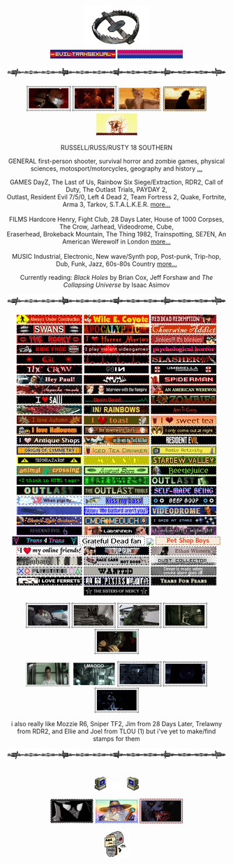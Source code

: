 <p align="center" > <a href="https://nightvisiongoggles.neocities.org/" title="MY NEOCITIES" target="_blank"/> <img src="line2.png" height="97.5px" width="152px"> </a> <br> <img src="eviltrans.gif"> <img src="bi.gif">
<p align="center"> <img src="barbwire.png"> <br> 
<p align="center"> <a href="https://outlast.fandom.com/wiki/Night_Hunter" title="NIGHT HUNTER from Outlast Trials"><img src="nh-exec.gif"></a> <a href="https://hero.fandom.com/wiki/Jimmy_(Hardcore_Henry)" title="JIMMY from Hardcore Henry"><img src="jimmy.gif"></a> <a href="https://fantasticmrfox.fandom.com/wiki/Ash" title="ASH from Fantastic Mr. Fox"><img src="fantasticmrfox.gif"></a> <a href="" title="BUBBA from TCM i don't kin him i just thought this stamp was nice"><img src="bubba.gif"></a> <a href="https://nightinthewoods.fandom.com/wiki/Gregg_Lee" title="GREGG from Night in The Woods"><img src="maeandgregg.gif"></a> </p> 
<!-- interests -->
<p align="center"> RUSSELL/RUSS/RUSTY 18 SOUTHERN</p>
<p align="center"> GENERAL first-person shooter, survival horror and zombie games, physical sciences, motosport/motorcycles, geography and history <a href="https://spacehey.com/praisethelard" title="SPACEHEY">...</a> <br>
<p align="center"> GAMES DayZ, The Last of Us, Rainbow Six Siege/Extraction, RDR2, Call of Duty, The Outlast Trials, PAYDAY 2, <br> Outlast, Resident Evil 7/5/0, Left 4 Dead 2, Team Fortress 2, Quake, Fortnite, Arma 3, Tarkov, S.T.A.L.K.E.R. <a href="https://steamcommunity.com/id/praisethegoodlard/" title="STEAM">more...</a> <br> <br> FILMS Hardcore Henry, Fight Club, 28 Days Later, House of 1000 Corpses, The Crow, Jarhead, Videodrome, Cube, <br> Eraserhead, Brokeback Mountain, The Thing 1982, Trainspotting, SE7EN, An American Werewolf in London <a href="https://letterboxd.com/pigfaced/" title="LETTERBOXD">more...</a> <br> <br> MUSIC Industrial, Electronic, New wave/Synth pop, Post-punk, Trip-hop, Dub, Funk, Jazz, 60s-80s Country <a href="https://www.last.fm/user/hydrograd" title="LAST.FM">more...</a> <br> <p align="center"> Currently reading: <i>Black Holes</i> by Brian Cox, Jeff Forshaw and <i>The Collapsing Universe</i> by Isaac Asimov</p>
<p align="center"> <img src="barbwire.png"> <br> 
<!-- blinkies section -->
<p align="center"> <img src="alwaysunderconstr.gif"> <img src="wile-e-coyote.gif"> <img src="RDR.gif"> <img src="swans.gifv" height="20" width="150"> <img src="apocalyptic.gif" height="20" width="150"> <img src="cheerwine.gif"> <img src="rockyhorror.gif"> <img src="horror-movies.gif"> <img src="jinkies.gif"> <img src="ride-free.gif"> <img src="violent-videogames.gif"> <img src="psych.gif"> <img src="coil.gifv" height="20" width="150"> <img src="pulse.gif"> <img src="slasher.gif"> <img src="thecrow.gif"> <img src="NIN.gifv" height="20" width="150"> <img src="umbrellacorp.gif" height="20" width="150"> <img src="americanpsycho.gif" height="20" width="150"> <img src="kmfdm.gif"> <img src="spiderman.gif"> <img src="depeche.gif" height="20" width="150"> <img src="iwtv.gif"> <img src="americanwerewolfinlondon.gif"> <img src="saw.gif"> <img src="braindead.gif"> <img src="zombies.gif"> <img src="salmon.gif"> <img src="radiohead.gif"> <!-- orange --> <img src="aliceinchains.gif" height="20" width="150"> <img src="autumn.gif"> <img src="toast.gif"> <img src="sweettea.gif"> <img src="lovehalloween.gif"> <img src="TDS.gifv" height="20" width="150"> <!-- yellow --> <img src="night.gif"> <img src="antiqueshops.gif"> <img src="tkk.gif" height="20" width="150"> <img src="RE7.gif" height="20" width="150"> <img src="originofsymmetry.gif"> <img src="iced-tea.gif"> <img src="radioactivity.gif"> <img src="biohazard.gif"> <img src="mash.gif"> <!-- green --> <img src="sdv.gif"> <img src="ac.gif"> <img src="august.gif"> <img src="beetlejuice.gif"> <img src="htmltags.gif" height="20" width="150"> <img src="the-matrix.gif" height="20" width="150"> <img src="whistleblower.gif"> <img src="outlast.gif"> <img src="theoutlasttrials.gif"> <!-- blue --> <img src="self-madebeing.gif"> <img src=pigsfly.gif"> <img src="kissmybass.gif"> <img src="beep boop.gif"> <img src="squid.gif" height="20" width="150"> <img src="bastard.gif"> <img src="videodrome.gif"> <img src="ELO.gifv"> <img src="cmdrmeouch.gif" height="20" width="150"> <!-- purple --> <img src="stargaze.gif"> <img src="RE6.gif" height="20" width="150"> <img src="labyrinth.gif"> <img src="lam.gif" height="20" width="150"> <img src="t4t.gif"> <img src="deadfan.gifv"> <img src="born-to-die.gif"> <img src="petshopboys.gifv"> <img src="online-friends.gif"> <img src="top-gun.gif"> <img src="ethan.gifv"> <img src="bauhaus.gif" height="20" width="150"> <img src="cars-not-dogs.gif"> <img src="dustcollector.gif"> <img src="ps.gif"> <img src="wanted.gif"> <img src="smokealarm.gif"> <img src="ferrets.gif"> <img src="pixies.gif"> <img src="tearsforfears.gifv" height="20" width="150"> <img src="sistersofmercy.gifv" height="20" width="150"> </p>
<!--stamps section-->
<p align="center"> <a href="https://hero.fandom.com/wiki/Jimmy_(Hardcore_Henry)" title="JIMMY from Hardcore Henry"><img src="driverjimmy.gif"></a> <a href="https://www.ubisoft.com/en-us/game/rainbow-six/siege/game-info/operators/smoke" title="SMOKE from Rainbow 6"><img src="smokestamp.gif"></a> <a href="https://hero.fandom.com/wiki/Jimmy_(Hardcore_Henry)" title="JIMMY from Hardcore Henry"><img src="ghilliejimmy.gif"></a> <a href="https://outlast.fandom.com/wiki/Night_Hunter" title="NIGHT HUNTER from Outlast Trials"><img src="nh-looking.gif"></a> <a href="https://sawfilms.fandom.com/wiki/Amanda_Young" title="AMANDA from SAW"><img src="amanda.gif"></a> </p>
<p align="center"> <a href="https://en.wikipedia.org/wiki/The_Narrator_(Fight_Club)" title="THE NARRATOR from Fight Club"><img src="narrator.gifv" width="101px" height="57px"></a> <a href="https://residentevil.fandom.com/wiki/Albert_Wesker" title="WESKER from Resident Evil"><img src="LMAOOO.gif" height="57px" width="101px"></a> <a href="https://payday.fandom.com/wiki/Cloaker_(Payday_2)" title="CLOAKERS from PAYDAY 2"<img src="cloaker.gif"></a> <a href="https://callofduty.fandom.com/wiki/John_Price" title="PRICE from Call of Duty: MW"><img src="price1.gif"></a> <a href="https://www.ubisoft.com/en-us/game/rainbow-six/siege/game-info/operators/glaz" title="GLAZ from Rainbow 6"><img src="glazstamp.gif"></a> <a href="https://callofduty.fandom.com/wiki/Keegan_P._Russ" title="KEEGAN P. RUSS from Call of Duty: Ghosts"><img src="keeganstealth.gif"></a> </p>
<p align="center"> i also really like Mozzie R6, Sniper TF2, Jim from 28 Days Later, Trelawny from RDR2, and Ellie and Joel from TLOU (1) but i've yet to make/find stamps for them </p>
<!-- friends -->
<p align="center"> <img src="barbwire.png"> <br> 
<br> <p align="center"> <a href="" title="MY FRIENDS"/> <img src="computeremail.gif"> </a>
<p align="center"> <a href="https://github.com/neurozoned" title="CODY"><img src="noir.png" height="56" width="99"></a> <a href="https://github.com/dethglok2000" title="TOKI"/><img src="fuckingevilwizard.png" height="56" width="99"></a> <a href="https://github.com/dogsoldiers" title="CHRIS"/><img src="werewolfinlondon.gif" height="56" width="99"></a>
<br> <p align="center"> <a href="https://jimmy.atabook.org/" title="ATABOOK"><img src="guestbook.gif"></a>

